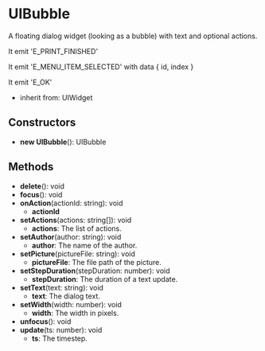 # UIBubble

A floating dialog widget (looking as a bubble) with text and optional actions.
It emit 'E_PRINT_FINISHED'
It emit 'E_MENU_ITEM_SELECTED' with data { id, index }
It emit 'E_OK'
- inherit from: UIWidget
## Constructors
* **new UIBubble**(): UIBubble   
## Methods
* **delete**(): void   
* **focus**(): void   
* **onAction**(actionId: string): void   
  * **actionId**
* **setActions**(actions: string[]): void   
  * **actions**: The list of actions.
* **setAuthor**(author: string): void   
  * **author**: The name of the author.
* **setPicture**(pictureFile: string): void   
  * **pictureFile**: The file path of the picture.
* **setStepDuration**(stepDuration: number): void   
  * **stepDuration**: The duration of a text update.
* **setText**(text: string): void   
  * **text**: The dialog text.
* **setWidth**(width: number): void   
  * **width**: The width in pixels.
* **unfocus**(): void   
* **update**(ts: number): void   
  * **ts**: The timestep.
